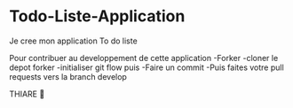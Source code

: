 # Todo-Liste-Application
Je cree mon application To do liste

Pour contribuer au developpement de cette application
-Forker
-cloner le depot forker
-initialiser git flow puis
-Faire un commit 
-Puis faites votre pull requests vers la branch develop

THIARE 🦁

